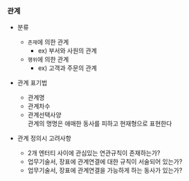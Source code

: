 ### 관계

- 분류
  - `존재`에 의한 관계
    - ex) 부서와 사원의 관계
  - `행위`에 의한 관계
    - ex) 고객과 주문의 관계


- 관계 표기법
  - 관계명
  - 관계차수
  - 관계선택사양
  <br> 관계의 명명은 애매한 동사를 피하고 현재형으로 표현한다


- 관계 정의시 고려사항
  - 2개 엔터티 사이에 관심있는 연관규칙이 존재하는가?
  - 업무기술서, 장표에 관계연결에 대한 규칙이 서술되어 있는가?
  - 업무기술서, 장표에 관계연결을 가능하게 하는 동사가 있는가?